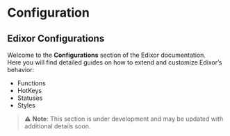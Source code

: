 # Configuration

## Edixor Configurations

Welcome to the **Configurations** section of the Edixor documentation.\
Here you will find detailed guides on how to extend and customize Edixor’s behavior:

* Functions
* HotKeys
* Statuses
* Styles

> ⚠️ **Note**: This section is under development and may be updated with additional details soon.
